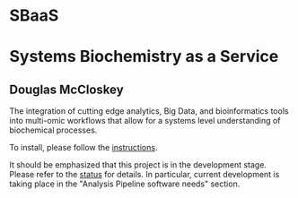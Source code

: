 SBaaS
============
Systems Biochemistry as a Service
============
Douglas McCloskey
-----------------

The integration of cutting edge analytics, Big Data, and bioinformatics tools into multi-omic workflows that allow for a systems level understanding of biochemical processes.

To install, please follow the [instructions](INSTALL.md).

It should be emphasized that this project is in the development stage.
Please refer to the [status](STATUS.md) for details.
In particular, current development is taking place in the "Analysis Pipeline software needs" section.